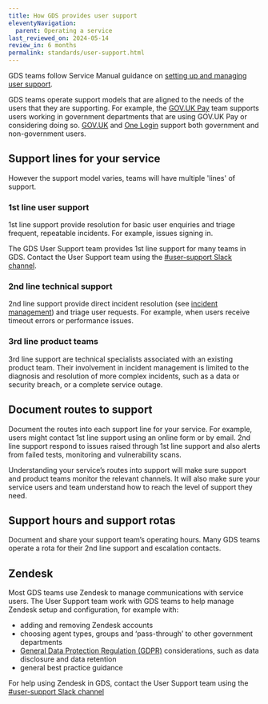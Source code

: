 ```yaml
---
title: How GDS provides user support
eleventyNavigation:
  parent: Operating a service
last_reviewed_on: 2024-05-14
review_in: 6 months
permalink: standards/user-support.html
---
```


GDS teams follow Service Manual guidance on [setting up and managing user support](https://www.gov.uk/service-manual/helping-people-to-use-your-service/set-up-and-manage-user-support).

GDS teams operate support models that are aligned to the needs of the users that they are supporting. For example, the [GOV.UK Pay](https://www.payments.service.gov.uk/) team supports users working in government departments that are using GOV.UK Pay or considering doing so. [GOV.UK](https://www.gov.uk/) and [One Login](https://www.sign-in.service.gov.uk/) support both government and non-government users.

## Support lines for your service

However the support model varies, teams will have multiple 'lines' of support.

### 1st line user support

1st line support provide resolution for basic user enquiries and triage frequent, repeatable incidents. For example, issues signing in.

The GDS User Support team provides 1st line support for many teams in GDS. Contact the User Support team using the [#user-support Slack channel].

### 2nd line technical support

2nd line support provide direct incident resolution (see [incident management](/standards/incident-management.html)) and triage user requests. For example, when users receive timeout errors or performance issues.

### 3rd line product teams

3rd line support are technical specialists associated with an existing product team. Their involvement in incident management is limited to the diagnosis and resolution of more complex incidents, such as a data or security breach, or a complete service outage.

## Document routes to support

Document the routes into each support line for your service. For example, users might contact 1st line support using an online form or by email. 2nd line support respond to issues raised through 1st line support and also alerts from failed tests, monitoring and vulnerability scans.

Understanding your service’s routes into support will make sure support and product teams monitor the relevant channels. It will also make sure your service users and team understand how to reach the level of support they need.

## Support hours and support rotas

Document and share your support team’s operating hours. Many GDS teams operate a rota for their 2nd line support and escalation contacts.

## Zendesk

Most GDS teams use Zendesk to manage communications with service users. The User Support team work with GDS teams to help manage Zendesk setup and configuration, for example with:

- adding and removing Zendesk accounts
- choosing agent types, groups and ‘pass-through’ to other government departments
- [General Data Protection Regulation (GDPR)](https://ico.org.uk/for-organisations/guide-to-data-protection/guide-to-the-general-data-protection-regulation-gdpr/) considerations, such as data disclosure and data retention
- general best practice guidance

For help using Zendesk in GDS, contact the User Support team using the [#user-support Slack channel]

[#user-support Slack channel]: https://gds.slack.com/archives/CADFJBDQU
